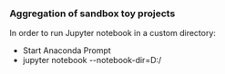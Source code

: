 ### Aggregation of sandbox toy projects

In order to run Jupyter notebook in a custom directory:
- Start Anaconda Prompt
- jupyter notebook --notebook-dir=D:/